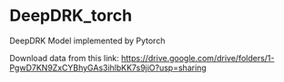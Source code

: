 # DeepDRK_torch
DeepDRK Model implemented by Pytorch

Download data from this link: https://drive.google.com/drive/folders/1-PgwD7KN9ZxCYBhyGAs3ihlbKK7s9jiO?usp=sharing
